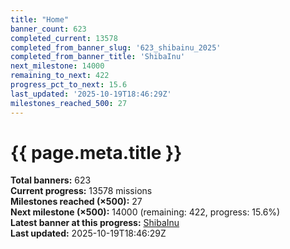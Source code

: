 ```yaml
---
title: "Home"
banner_count: 623
completed_current: 13578
completed_from_banner_slug: '623_shibainu_2025'
completed_from_banner_title: 'ShibaInu'
next_milestone: 14000
remaining_to_next: 422
progress_pct_to_next: 15.6
last_updated: '2025-10-19T18:46:29Z'
milestones_reached_500: 27
---
```

# {{ page.meta.title }}

<!-- BANNER-STATS:START -->
**Total banners:** 623  
**Current progress:** 13578 missions  
**Milestones reached (×500):** 27  
**Next milestone (×500):** 14000 (remaining: 422, progress: 15.6%)  
**Latest banner at this progress:** [ShibaInu](./banner/623_shibainu_2025/)  
**Last updated:** 2025-10-19T18:46:29Z
<!-- BANNER-STATS:END -->